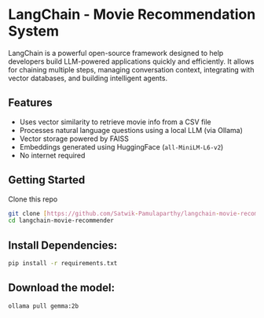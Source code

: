 # LangChain - Movie Recommendation System

LangChain is a powerful open-source framework designed to help developers build LLM-powered applications quickly and efficiently. It allows for chaining multiple steps, managing conversation context, integrating with vector databases, and building intelligent agents.

##  Features
-  Uses vector similarity to retrieve movie info from a CSV file
-  Processes natural language questions using a local LLM (via Ollama)
-  Vector storage powered by FAISS
-  Embeddings generated using HuggingFace (`all-MiniLM-L6-v2`)
-  No internet required

##  Getting Started
Clone this repo
```bash
git clone [https://github.com/Satwik-Pamulaparthy/langchain-movie-recommender.git]
cd langchain-movie-recommender
```
## Install Dependencies:
``` bash
pip install -r requirements.txt
```
## Download the model:
``` bash
ollama pull gemma:2b
```


